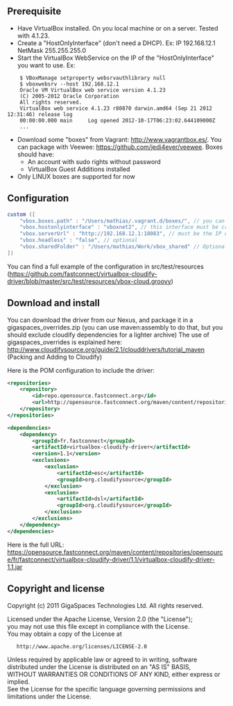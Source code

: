 Prerequisite
------------

* Have VirtualBox installed. On you local machine or on a server. Tested with 4.1.23.
* Create a "HostOnlyInterface" (don't need a DHCP). Ex: IP 192.168.12.1 NetMask 255.255.255.0
* Start the VirtualBox WebService on the IP of the "HostOnlyInterface" you want to use. Ex:
```
	$ VBoxManage setproperty websrvauthlibrary null
	$ vboxwebsrv --host 192.168.12.1
	Oracle VM VirtualBox web service version 4.1.23
	(C) 2005-2012 Oracle Corporation
	All rights reserved.
	VirtualBox web service 4.1.23 r80870 darwin.amd64 (Sep 21 2012 12:31:46) release log
	00:00:00.000 main     Log opened 2012-10-17T06:23:02.644109000Z
	...
```

* Download some "boxes" from Vagrant: http://www.vagrantbox.es/. You can package with Veewee: https://github.com/jedi4ever/veewee. Boxes should have:
   * An account with sudo rights without password
   * VirtualBox Guest Additions installed
* Only LINUX boxes are supported for now

Configuration
-------------

```groovy
custom ([
    "vbox.boxes.path" : "/Users/mathias/.vagrant.d/boxes/", // you can download on http://www.vagrantbox.es/
    "vbox.hostonlyinterface" : "vboxnet2", // this interface must be created manually
    "vbox.serverUrl" : "http://192.168.12.1:18083", // must be the IP of the vboxnet2 interface
    "vbox.headless" : "false", // optional
    "vbox.sharedFolder" : "/Users/mathias/Work/vbox_shared" // Optional, to mount a shared folder between VMs
])
```

You can find a full example of the configuration in src/test/resources (https://github.com/fastconnect/virtualbox-cloudify-driver/blob/master/src/test/resources/vbox-cloud.groovy)

Download and install
--------------------
You can download the driver from our Nexus, and package it in a gigaspaces_overrides.zip (you can use maven:assembly to do that, but you should exclude cloudify dependencies for a lighter archive)
The use of gigaspaces_overrides is explained here: http://www.cloudifysource.org/guide/2.1/clouddrivers/tutorial_maven (Packing and Adding to Cloudify)

Here is the POM configuration to include the driver:
```xml
<repositories>
	<repository>
		<id>repo.opensource.fastconnect.org</id>
		<url>http://opensource.fastconnect.org/maven/content/repositories/opensource</url>
	</repository>
</repositories>

<dependencies>
	<dependency>
		<groupId>fr.fastconnect</groupId>
		<artifactId>virtualbox-cloudify-driver</artifactId>
		<version>1.1</version>
		<exclusions>
			<exclusion>
				<artifactId>esc</artifactId>
				<groupId>org.cloudifysource</groupId>
			</exclusion>
			<exclusion>
				<artifactId>dsl</artifactId>
				<groupId>org.cloudifysource</groupId>
			</exclusion>
		</exclusions>
	</dependency>
</dependencies>
```

Here is the full URL: https://opensource.fastconnect.org/maven/content/repositories/opensource/fr/fastconnect/virtualbox-cloudify-driver/1.1/virtualbox-cloudify-driver-1.1.jar


Copyright and license
----------------------
Copyright (c) 2011 GigaSpaces Technologies Ltd. All rights reserved.

Licensed under the Apache License, Version 2.0 (the "License");<br/>
you may not use this file except in compliance with the License.<br/>
You may obtain a copy of the License at 

       http://www.apache.org/licenses/LICENSE-2.0
	   
Unless required by applicable law or agreed to in writing, software<br/>
distributed under the License is distributed on an "AS IS" BASIS,<br/>
WITHOUT WARRANTIES OR CONDITIONS OF ANY KIND, either express or implied.<br/>
See the License for the specific language governing permissions and<br/>
limitations under the License.